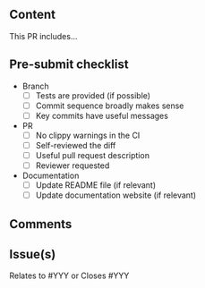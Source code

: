 ## Content

<!-- Explain the reason for this change, if a feature is added, a bug is fixed, ... -->

This PR includes...

## Pre-submit checklist

- Branch
    - [ ] Tests are provided (if possible)
    - [ ] Commit sequence broadly makes sense
    - [ ] Key commits have useful messages
- PR
    - [ ] No clippy warnings in the CI
    - [ ] Self-reviewed the diff
    - [ ] Useful pull request description
    - [ ] Reviewer requested
- Documentation
    - [ ] Update README file (if relevant)
    - [ ] Update documentation website (if relevant)

## Comments

<!-- Some optional comments about the PR, such as how to run a command, or warnings about usage, .... -->

## Issue(s)

<!-- The issue(s) this PR relates to or closes -->

Relates to #YYY or Closes #YYY